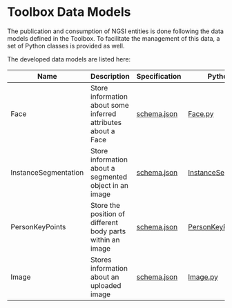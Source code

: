 # Toolbox Data Models

The publication and consumption of NGSI entities is done following the data models defined in the Toolbox. To facilitate the management of this data, a set of Python classes is provided as well.

The developed data models are listed here:

| Name | Description | Specification | Python class |
|------|-------------|---------------|--------------|
| Face | Store information about some inferred attributes about a Face | [schema.json](./DataModels/Face/schema.json) | [Face.py](../toolbox/DataModels/Face.py)
| InstanceSegmentation | Store information about a segmented object in an image | [schema.json](./DataModels/InstanceSegmentation/schema.json) | [InstanceSegmentation.py](../toolbox/DataModels/InstanceSegmentation.py)
| PersonKeyPoints | Store the position of different body parts within an image | [schema.json](./DataModels/PersonKeyPoints/schema.json) | [PersonKeyPoints.py](../toolbox/DataModels/PersonKeyPoints.py)
| Image | Stores information about an uploaded image | [schema.json](./DataModels/Image/schema.json) | [Image.py](../toolbox/DataModels/Image.py)